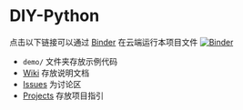 # DIY-Python
点击以下链接可以通过 [Binder](https://mybinder.org/) 在云端运行本项目文件
[![Binder](https://mybinder.org/badge_logo.svg)](https://mybinder.org/v2/gh/Memcys/DIY-Python/master?filepath=demo)

- `demo/` 文件夹存放示例代码
- [Wiki](https://github.com/Memcys/DIY-Python/wiki) 存放说明文档
- [Issues](https://github.com/Memcys/DIY-Python/issues) 为讨论区
- [Projects](https://github.com/Memcys/DIY-Python/projects) 存放项目指引